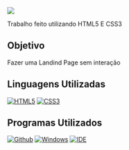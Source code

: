 <img src = "https://gist.githubusercontent.com/JoaoSchulz/f6a159d2bb2344c7f3e91b6e58ac4f50/raw/1516ba9c95b31db00a0c0ce42ef4ca52cfff0538/Round.svg">
<p> Trabalho feito utilizando HTML5 E CSS3</p>

<h2> Objetivo </h2>

<p> Fazer uma Landind Page sem interação</p>
<h2> Linguagens Utilizadas </h2>

[![HTML5](https://img.shields.io/badge/HTML5-E34F26?style=for-the-badge&logo=html5&logoColor=white)](https://developer.mozilla.org/pt-BR/docs/Web/HTML)
[![CSS3](https://img.shields.io/badge/CSS3-1572B6?style=for-the-badge&logo=css3&logoColor=white)](https://developer.mozilla.org/pt-BR/docs/Web/CSS)

<h2> Programas Utilizados </h2>

[![Github](https://img.shields.io/badge/GitHub-100000?style=for-the-badge&logo=github&logoColor=white)](https://github.com/seu-usuario/seu-repositorio/projects/1)
[![Windows](https://img.shields.io/badge/Windows-0078D6?style=for-the-badge&logo=windows&logoColor=white)](https://www.microsoft.com/pt-br/windows/get-windows-10)
[![IDE](https://img.shields.io/badge/Visual_studio_code-0078D4?style=for-the-badge&logo=visual%20studio%20code&logoColor=white)](https://code.visualstudio.com/)
